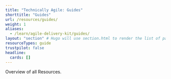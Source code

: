 ```yaml
---
title: "Technically Agile: Guides"
shorttitle: "Guides"
url: /resources/guides/
weight: 1
aliases:
  - /learn/agile-delivery-kit/guides/
layout: "section" # Hugo will use section.html to render the list of pages
resourceTypes: guide
trustpilot: false
headline:
  cards: []
---
```


Overview of all Resources.
